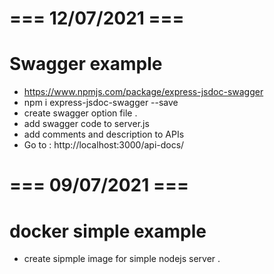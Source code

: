 
# === 12/07/2021  ===
# Swagger example 
- https://www.npmjs.com/package/express-jsdoc-swagger
- npm i express-jsdoc-swagger --save
- create swagger option file .
- add swagger code to server.js
- add comments and description to APIs
- Go to : http://localhost:3000/api-docs/

# === 09/07/2021  ===
# docker simple example 
- create sipmple image for simple nodejs server .

